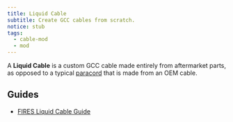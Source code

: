 ```yaml
---
title: Liquid Cable
subtitle: Create GCC cables from scratch.
notice: stub
tags:
  - cable-mod
  - mod
---
```


A **Liquid Cable** is a custom GCC cable made entirely from aftermarket parts, as opposed to a typical [paracord](/cable/cable-mods/paracords) that is made from an OEM cable.

## Guides

- [FIRES Liquid Cable Guide](https://firescc.com/mod-guides#/diy-custom-cables)
